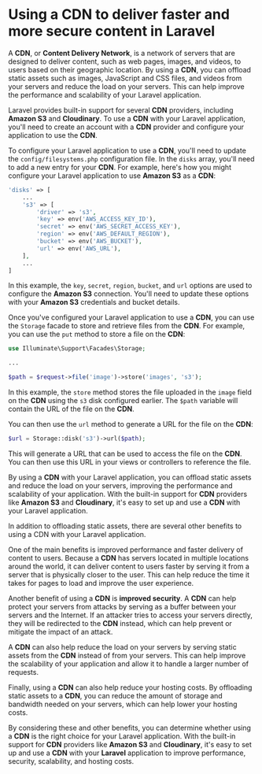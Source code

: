 # Using a CDN to deliver faster and more secure content in Laravel

A **CDN**, or **Content Delivery Network**, is a network of servers that are designed to deliver content, such as web pages, images, and videos, to users based on their geographic location. By using a **CDN**, you can offload static assets such as images, JavaScript and CSS files, and videos from your servers and reduce the load on your servers. This can help improve the performance and scalability of your Laravel application.

Laravel provides built-in support for several **CDN** providers, including **Amazon S3** and **Cloudinary**. To use a **CDN** with your Laravel application, you'll need to create an account with a **CDN** provider and configure your application to use the **CDN**.

To configure your Laravel application to use a **CDN**, you'll need to update the `config/filesystems.php` configuration file. In the `disks` array, you'll need to add a new entry for your **CDN**. For example, here's how you might configure your Laravel application to use **Amazon S3** as a **CDN**:

```php
'disks' => [
    ...
    's3' => [
        'driver' => 's3',
        'key' => env('AWS_ACCESS_KEY_ID'),
        'secret' => env('AWS_SECRET_ACCESS_KEY'),
        'region' => env('AWS_DEFAULT_REGION'),
        'bucket' => env('AWS_BUCKET'),
        'url' => env('AWS_URL'),
    ],
    ...
]
```

In this example, the `key`, `secret`, `region`, `bucket`, and `url` options are used to configure the **Amazon S3** connection. You'll need to update these options with your **Amazon S3** credentials and bucket details.

Once you've configured your Laravel application to use a **CDN**, you can use the `Storage` facade to store and retrieve files from the **CDN**. For example, you can use the `put` method to store a file on the **CDN**:

```php
use Illuminate\Support\Facades\Storage;

...

$path = $request->file('image')->store('images', 's3');
```

In this example, the `store` method stores the file uploaded in the `image` field on the **CDN** using the `s3` disk configured earlier. The `$path` variable will contain the URL of the file on the **CDN**.

You can then use the `url` method to generate a URL for the file on the **CDN**:

```php
$url = Storage::disk('s3')->url($path);
```

This will generate a URL that can be used to access the file on the **CDN**. You can then use this URL in your views or controllers to reference the file.

By using a **CDN** with your Laravel application, you can offload static assets and reduce the load on your servers, improving the performance and scalability of your application. With the built-in support for **CDN** providers like **Amazon S3** and **Cloudinary**, it's easy to set up and use a **CDN** with your Laravel application.

In addition to offloading static assets, there are several other benefits to using a CDN with your Laravel application.

One of the main benefits is improved performance and faster delivery of content to users. Because a **CDN** has servers located in multiple locations around the world, it can deliver content to users faster by serving it from a server that is physically closer to the user. This can help reduce the time it takes for pages to load and improve the user experience.

Another benefit of using a **CDN** is **improved security**. A **CDN** can help protect your servers from attacks by serving as a buffer between your servers and the Internet. If an attacker tries to access your servers directly, they will be redirected to the **CDN** instead, which can help prevent or mitigate the impact of an attack.

A **CDN** can also help reduce the load on your servers by serving static assets from the **CDN** instead of from your servers. This can help improve the scalability of your application and allow it to handle a larger number of requests.

Finally, using a **CDN** can also help reduce your hosting costs. By offloading static assets to a **CDN**, you can reduce the amount of storage and bandwidth needed on your servers, which can help lower your hosting costs.

By considering these and other benefits, you can determine whether using a **CDN** is the right choice for your Laravel application. With the built-in support for **CDN** providers like **Amazon S3** and **Cloudinary**, it's easy to set up and use a **CDN** with your **Laravel** application to improve performance, security, scalability, and hosting costs.